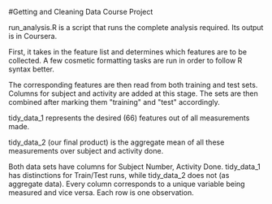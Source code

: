 #Getting and Cleaning Data Course Project

run_analysis.R is a script that runs the complete analysis required. Its output is in Coursera.

First, it takes in the feature list and determines which features are to be collected. A few cosmetic formatting tasks are run in order to follow R syntax better.

The corresponding features are then read from both training and test sets. Columns for subject and activity are added at this stage. The sets are then combined after marking them "training" and "test" accordingly.

tidy_data_1 represents the desired (66) features out of all measurements made.

tidy_data_2 (our final product) is the aggregate mean of all these measurements over subject and activity done.

Both data sets have columns for Subject Number, Activity Done. tidy_data_1 has distinctions for Train/Test runs, while tidy_data_2 does not (as aggregate data). Every column corresponds to a unique variable being measured and vice versa. Each row is one observation.